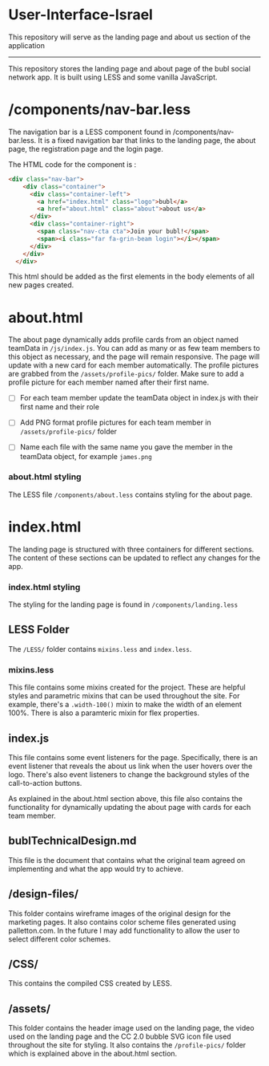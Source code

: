 # User-Interface-Israel
This repository will serve as the landing page and about us section of the application

---

This repository stores the landing page and about page of the bubl social network app. It is built using LESS and some vanilla JavaScript.

# /components/nav-bar.less
The navigation bar is a LESS component found in /components/nav-bar.less. It is a fixed navigation bar that links to the landing page, the about page, the registration page and the login page.

The HTML code for the component is :
```HTML
<div class="nav-bar">
    <div class="container">
      <div class="container-left">
        <a href="index.html" class="logo">bubl</a>
        <a href="about.html" class="about">about us</a>
      </div>
      <div class="container-right">
        <span class="nav-cta cta">Join your bubl!</span>
        <span><i class="far fa-grin-beam login"></i></span>
      </div>
    </div>
  </div>
  ```
  
  This html should be added as the first elements in the body elements of all new pages created.


# about.html
The about page dynamically adds profile cards from an object named teamData in `/js/index.js`. You can add as many or as few team members to this object as necessary, and the page will remain responsive. The page will update with a new card for each member automatically. The profile pictures are grabbed from the `/assets/profile-pics/` folder. Make sure to add a profile picture for each member named after their first name.

- [ ] For each team member update the teamData object in index.js with their first name and their role

- [ ] Add PNG format profile pictures for each team member in `/assets/profile-pics/` folder

- [ ] Name each file with the same name you gave the member in the teamData object, for example `james.png`


### about.html styling
The LESS file `/components/about.less` contains styling for the about page.

# index.html
The landing page is structured with three containers for different sections. The content of these sections can be updated to reflect any changes for the app.

### index.html styling
The styling for the landing page is found in `/components/landing.less`

## LESS Folder
The `/LESS/` folder contains `mixins.less` and `index.less`. 

### mixins.less
This file contains some mixins created for the project. These are helpful styles and parametric mixins that can be used throughout the site. For example, there's a `.width-100()` mixin to make the width of an element 100%. There is also a paramteric mixin for flex properties. 

## index.js
This file contains some event listeners for the page. Specifically, there is an event listener that reveals the about us link when the user hovers over the logo. There's also event listeners to change the background styles of the call-to-action buttons.

As explained in the about.html section above, this file also contains the functionality for dynamically updating the about page with cards for each team member.

## bublTechnicalDesign.md
This file is the document that contains what the original team agreed on implementing and what the app would try to achieve.

## /design-files/
This folder contains wireframe images of the original design for the marketing pages. It also contains color scheme files generated using palletton.com. In the future I may add functionality to allow the user to select different color schemes.

## /CSS/
This contains the compiled CSS created by LESS.

## /assets/
This folder contains the header image used on the landing page, the video used on the landing page and the CC 2.0 bubble SVG icon file used throughout the site for styling. It also contains the `/profile-pics/` folder which is explained above in the about.html section.